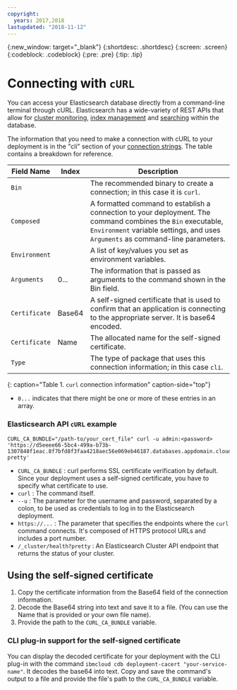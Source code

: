 ```yaml
---
copyright:
  years: 2017,2018
lastupdated: "2018-11-12"
---
```


{:new_window: target="_blank"}
{:shortdesc: .shortdesc}
{:screen: .screen}
{:codeblock: .codeblock}
{:pre: .pre}
{:tip: .tip}


# Connecting with `cURL`

You can access your Elasticsearch database directly from a command-line terminal through cURL. Elasticsearch has a wide-variety of REST APIs that allow for [cluster monitoring](https://www.elastic.co/guide/en/elasticsearch/reference/current/cluster.html), [index management](https://www.elastic.co/guide/en/elasticsearch/reference/current/indices.html) and [searching](https://www.elastic.co/guide/en/elasticsearch/reference/current/search.html) within the database. 

The information that you need to make a connection with cURL to your deployment is in the "cli" section of your [connection strings](./howto-getting-connection-strings.html). The table contains a breakdown for reference.

Field Name|Index|Description
----------|-----|-----------
`Bin`||The recommended binary to create a connection; in this case it is `curl`.
`Composed`||A formatted command to establish a connection to your deployment. The command combines the `Bin` executable, `Environment` variable settings, and uses `Arguments` as command-line parameters.
`Environment`||A list of key/values you set as environment variables.
`Arguments`|0...|The information that is passed as arguments to the command shown in the Bin field.
`Certificate`|Base64|A self-signed certificate that is used to confirm that an application is connecting to the appropriate server. It is base64 encoded.
`Certificate`|Name|The allocated name for the self-signed certificate.
`Type`||The type of package that uses this connection information; in this case `cli`. 
{: caption="Table 1. `curl` connection information" caption-side="top"}

* `0...` indicates that there might be one or more of these entries in an array.

### Elasticsearch API `cURL` example

```
CURL_CA_BUNDLE="/path-to/your_cert_file" curl -u admin:<password> 'https://d5eeee66-5bc4-499a-b73b-1307848f1eac.8f7bfd8f3faa4218aec56e069eb46187.databases.appdomain.cloud:31821/_cluster/health?pretty'
```

* `CURL_CA_BUNDLE` : curl performs SSL certificate verification by default. Since your deployment uses a self-signed certificate, you have to specify what certificate to use.
* `curl` : The command itself.  
* `--u` : The parameter for the username and password, separated by a colon, to be used as credentials to log in to the Elasticsearch deployment. 
* `https://...` : The parameter that specifies the endpoints where the `curl` command connects. It's composed of HTTPS protocol URLs and includes a port number.
* `/_cluster/health?pretty` : An Elasticsearch Cluster API endpoint that returns the status of your cluster. 

## Using the self-signed certificate

1. Copy the certificate information from the Base64 field of the connection information. 
2. Decode the Base64 string into text and save it to a file. (You can use the Name that is provided or your own file name).
3. Provide the path to the `CURL_CA_BUNDLE` variable.

### CLI plug-in support for the self-signed certificate

You can display the decoded certificate for your deployment with the CLI plug-in with the command `ibmcloud cdb deployment-cacert "your-service-name"`. It decodes the base64 into text. Copy and save the command's output to a file and provide the file's path to the `CURL_CA_BUNDLE` variable.



